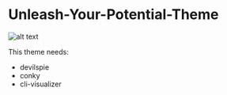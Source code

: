 # Unleash-Your-Potential-Theme
![alt text](https://github.com/CuteBlueRadio/Unleash-Your-Potential-Theme/blob/main/Screenshot%20from%202021-02-09%2016-37-28.png?raw=true)

This theme needs:
- devilspie
- conky
- cli-visualizer
